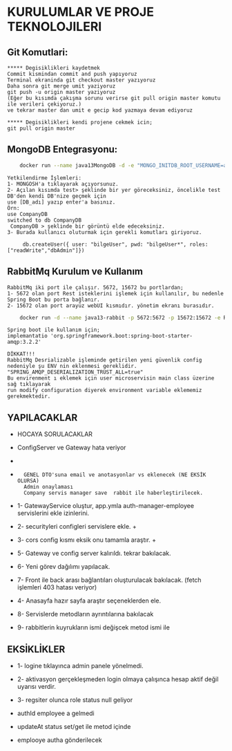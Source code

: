 # KURULUMLAR VE PROJE TEKNOLOJILERI

## Git Komutlari:
   
    ***** Degisiklikleri kaydetmek
    Commit kismindan commit and push yapıyoruz
    Terminal ekraninda git checkout master yazıyoruz
    Daha sonra git merge umit yaziyoruz
    git push -u origin master yaziyoruz
    (Eğer bu kısımda çakışma sorunu verirse git pull origin master komutu ile verileri çekiyoruz.)
    ve tekrar master dan umit e gecip kod yazmaya devam ediyoruz
 
    ***** Degisiklikleri kendi projene cekmek icin;
    git pull origin master

## MongoDB Entegrasyonu:

```bash
    docker run --name java13MongoDB -d -e "MONGO_INITDB_ROOT_USERNAME=admin" -e "MONGO_INITDB_ROOT_PASSWORD=root" -p 27017:27017 mongo:jammy 
```

    Yetkilendirme İşlemleri:
    1- MONGOSH'a tıklayarak açıyorsunuz.
    2- Açılan kısımda test> şeklinde bir yer göreceksiniz, öncelikle test DB'den kendi DB'nize geçmek için 
    use [DB_adı] yazıp enter'a basınız.
    Örn: 
    use CompanyDB
    switched to db CompanyDB
     CompanyDB > şeklinde bir görüntü elde edeceksiniz.
    3- Burada kullanıcı oluturmak için gerekli komutları giriyoruz.

```
     db.createUser({ user: "bilgeUser", pwd: "bilgeUser*", roles: ["readWrite","dbAdmin"]})
```

## RabbitMq Kurulum ve Kullanım
    RabbitMq iki port ile çalışır. 5672, 15672 bu portlardan;
    1- 5672 olan port Rest isteklerini işlemek için kullanılır, bu nedenle Spring Boot bu porta bağlanır.
    2- 15672 olan port arayüz webUI kısmıdır. yönetim ekranı burasıdır.


```bash
    docker run -d --name java13-rabbit -p 5672:5672 -p 15672:15672 -e RABBITMQ_DEFAULT_USER=admin -e RABBITMQ_DEFAULT_PASS=root rabbitmq:3-management
```

    Spring boot ile kullanım için;
    implemantatio 'org.springframework.boot:spring-boot-starter-amqp:3.2.2'

    DİKKAT!!!
    RabbitMq Desrializable işleminde getirilen yeni güvenlik config nedeniyle şu ENV nin eklenmesi gereklidir. 
    "SPRING_AMQP_DESERIALIZATION_TRUST_ALL=true" 
    Bu envirenment ı eklemek için user microservisin main class üzerine sağ tıklayarak
    run modify configuration diyerek environment variable eklememiz gerekmektedir.




## YAPILACAKLAR
- HOCAYA SORULACAKLAR

- ConfigServer ve Gateway hata veriyor
- 

-       GENEL DTO'suna email ve anotasyonlar vs eklenecek (NE EKSİK OLURSA)
        Admin onaylaması
        Company servis manager save  rabbit ile haberleştirilecek.  
- 1- GatewayService oluştur, app.ymla auth-manager-employee servislerini ekle izinlerini.
- 2- securityleri configleri servislere ekle. +
- 3- cors config kısmı eksik onu tamamla araştır. +
- 5- Gateway ve config server kalırıldı. tekrar bakılacak.

- 6- Yeni görev dağılımı yapılacak.
- 7- Front ile back arası bağlantıları oluşturulacak bakılacak. (fetch işlemleri 403 hatası veriyor)
- 4- Anasayfa hazır sayfa araştır seçeneklerden ele.
- 8- Servislerde metodların ayrıntılarına bakılacak
- 9- rabbitlerin kuyrukların ismi değişcek metod ismi ile


## EKSİKLİKLER

- 1- logine tıklayınca admin panele yönelmedi.
- 2- aktivasyon gerçekleşmeden login olmaya çalışınca hesap aktif değil uyarısı verdir.
- 3- regsiter olunca role status null geliyor 

- authId employee a gelmedi
- updateAt status set/get ile metod içinde
- emplooye autha gönderilecek 
     